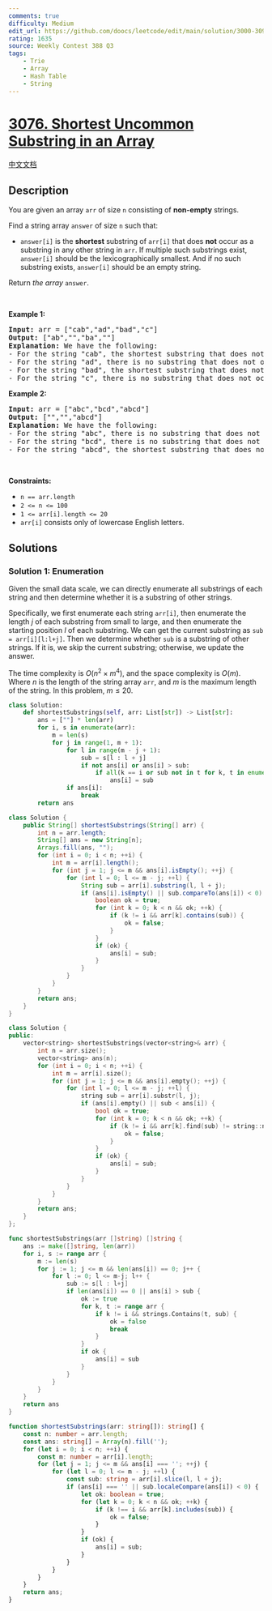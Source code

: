 ```yaml
---
comments: true
difficulty: Medium
edit_url: https://github.com/doocs/leetcode/edit/main/solution/3000-3099/3076.Shortest%20Uncommon%20Substring%20in%20an%20Array/README_EN.md
rating: 1635
source: Weekly Contest 388 Q3
tags:
    - Trie
    - Array
    - Hash Table
    - String
---
```


<!-- problem:start -->

# [3076. Shortest Uncommon Substring in an Array](https://leetcode.com/problems/shortest-uncommon-substring-in-an-array)

[中文文档](/solution/3000-3099/3076.Shortest%20Uncommon%20Substring%20in%20an%20Array/README.md)

## Description

<!-- description:start -->

<p>You are given an array <code>arr</code> of size <code>n</code> consisting of <strong>non-empty</strong> strings.</p>

<p>Find a string array <code>answer</code> of size <code>n</code> such that:</p>

<ul>
	<li><code>answer[i]</code> is the <strong>shortest</strong> <span data-keyword="substring">substring</span> of <code>arr[i]</code> that does <strong>not</strong> occur as a substring in any other string in <code>arr</code>. If multiple such substrings exist, <code>answer[i]</code> should be the <span data-keyword="lexicographically-smaller-string">lexicographically smallest</span>. And if no such substring exists, <code>answer[i]</code> should be an empty string.</li>
</ul>

<p>Return <em>the array </em><code>answer</code>.</p>

<p>&nbsp;</p>
<p><strong class="example">Example 1:</strong></p>

<pre>
<strong>Input:</strong> arr = [&quot;cab&quot;,&quot;ad&quot;,&quot;bad&quot;,&quot;c&quot;]
<strong>Output:</strong> [&quot;ab&quot;,&quot;&quot;,&quot;ba&quot;,&quot;&quot;]
<strong>Explanation:</strong> We have the following:
- For the string &quot;cab&quot;, the shortest substring that does not occur in any other string is either &quot;ca&quot; or &quot;ab&quot;, we choose the lexicographically smaller substring, which is &quot;ab&quot;.
- For the string &quot;ad&quot;, there is no substring that does not occur in any other string.
- For the string &quot;bad&quot;, the shortest substring that does not occur in any other string is &quot;ba&quot;.
- For the string &quot;c&quot;, there is no substring that does not occur in any other string.
</pre>

<p><strong class="example">Example 2:</strong></p>

<pre>
<strong>Input:</strong> arr = [&quot;abc&quot;,&quot;bcd&quot;,&quot;abcd&quot;]
<strong>Output:</strong> [&quot;&quot;,&quot;&quot;,&quot;abcd&quot;]
<strong>Explanation:</strong> We have the following:
- For the string &quot;abc&quot;, there is no substring that does not occur in any other string.
- For the string &quot;bcd&quot;, there is no substring that does not occur in any other string.
- For the string &quot;abcd&quot;, the shortest substring that does not occur in any other string is &quot;abcd&quot;.
</pre>

<p>&nbsp;</p>
<p><strong>Constraints:</strong></p>

<ul>
	<li><code>n == arr.length</code></li>
	<li><code>2 &lt;= n &lt;= 100</code></li>
	<li><code>1 &lt;= arr[i].length &lt;= 20</code></li>
	<li><code>arr[i]</code> consists only of lowercase English letters.</li>
</ul>

<!-- description:end -->

## Solutions

<!-- solution:start -->

### Solution 1: Enumeration

Given the small data scale, we can directly enumerate all substrings of each string and then determine whether it is a substring of other strings.

Specifically, we first enumerate each string `arr[i]`, then enumerate the length $j$ of each substring from small to large, and then enumerate the starting position $l$ of each substring. We can get the current substring as `sub = arr[i][l:l+j]`. Then we determine whether `sub` is a substring of other strings. If it is, we skip the current substring; otherwise, we update the answer.

The time complexity is $O(n^2 \times m^4)$, and the space complexity is $O(m)$. Where $n$ is the length of the string array `arr`, and $m$ is the maximum length of the string. In this problem, $m \le 20$.

<!-- tabs:start -->

```python
class Solution:
    def shortestSubstrings(self, arr: List[str]) -> List[str]:
        ans = [""] * len(arr)
        for i, s in enumerate(arr):
            m = len(s)
            for j in range(1, m + 1):
                for l in range(m - j + 1):
                    sub = s[l : l + j]
                    if not ans[i] or ans[i] > sub:
                        if all(k == i or sub not in t for k, t in enumerate(arr)):
                            ans[i] = sub
                if ans[i]:
                    break
        return ans
```

```java
class Solution {
    public String[] shortestSubstrings(String[] arr) {
        int n = arr.length;
        String[] ans = new String[n];
        Arrays.fill(ans, "");
        for (int i = 0; i < n; ++i) {
            int m = arr[i].length();
            for (int j = 1; j <= m && ans[i].isEmpty(); ++j) {
                for (int l = 0; l <= m - j; ++l) {
                    String sub = arr[i].substring(l, l + j);
                    if (ans[i].isEmpty() || sub.compareTo(ans[i]) < 0) {
                        boolean ok = true;
                        for (int k = 0; k < n && ok; ++k) {
                            if (k != i && arr[k].contains(sub)) {
                                ok = false;
                            }
                        }
                        if (ok) {
                            ans[i] = sub;
                        }
                    }
                }
            }
        }
        return ans;
    }
}
```

```cpp
class Solution {
public:
    vector<string> shortestSubstrings(vector<string>& arr) {
        int n = arr.size();
        vector<string> ans(n);
        for (int i = 0; i < n; ++i) {
            int m = arr[i].size();
            for (int j = 1; j <= m && ans[i].empty(); ++j) {
                for (int l = 0; l <= m - j; ++l) {
                    string sub = arr[i].substr(l, j);
                    if (ans[i].empty() || sub < ans[i]) {
                        bool ok = true;
                        for (int k = 0; k < n && ok; ++k) {
                            if (k != i && arr[k].find(sub) != string::npos) {
                                ok = false;
                            }
                        }
                        if (ok) {
                            ans[i] = sub;
                        }
                    }
                }
            }
        }
        return ans;
    }
};
```

```go
func shortestSubstrings(arr []string) []string {
	ans := make([]string, len(arr))
	for i, s := range arr {
		m := len(s)
		for j := 1; j <= m && len(ans[i]) == 0; j++ {
			for l := 0; l <= m-j; l++ {
				sub := s[l : l+j]
				if len(ans[i]) == 0 || ans[i] > sub {
					ok := true
					for k, t := range arr {
						if k != i && strings.Contains(t, sub) {
							ok = false
							break
						}
					}
					if ok {
						ans[i] = sub
					}
				}
			}
		}
	}
	return ans
}
```

```ts
function shortestSubstrings(arr: string[]): string[] {
    const n: number = arr.length;
    const ans: string[] = Array(n).fill('');
    for (let i = 0; i < n; ++i) {
        const m: number = arr[i].length;
        for (let j = 1; j <= m && ans[i] === ''; ++j) {
            for (let l = 0; l <= m - j; ++l) {
                const sub: string = arr[i].slice(l, l + j);
                if (ans[i] === '' || sub.localeCompare(ans[i]) < 0) {
                    let ok: boolean = true;
                    for (let k = 0; k < n && ok; ++k) {
                        if (k !== i && arr[k].includes(sub)) {
                            ok = false;
                        }
                    }
                    if (ok) {
                        ans[i] = sub;
                    }
                }
            }
        }
    }
    return ans;
}
```

<!-- tabs:end -->

<!-- solution:end -->

<!-- problem:end -->
